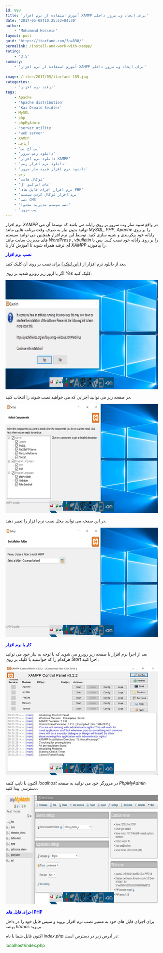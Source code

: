 ```yaml
---
id: 890
title: 'آموزش استفاده از نرم افزار XAMPP برای ایجاد وب سرور داخلی'
date: '2017-05-08T10:25:53+04:30'
author:
    - 'Mohammad Hossein'
layout: post
guid: 'https://itarfand.com/?p=890/'
permalink: /install-and-work-with-xampp/
rating:
    - '3.5'
summary:
    - 'آموزش استفاده از نرم افزار XAMPP برای ایجاد وب سرور داخلی'

image: /files/2017/05/itarfand-185.jpg
categories:
    - 'ترفند نرم افزار'
tags:
    - Apache
    - 'Apache distribution'
    - 'Kai Oswald Seidler'
    - MySQL
    - php
    - phpMyAdmin
    - 'server utility'
    - 'web server'
    - XAMPP
    - آپاچی
    - 'پی اچ پی'
    - 'دانلود زمپ سرور'
    - 'دانلود نرم افزار XAMPP'
    - 'دانلود نرم افزار زمپ'
    - 'دانلود نرم افزار شبیه ساز سرور'
    - زمپ
    - 'لوکال هاست'
    - 'مای اس کیو ال'
    - 'نرم افزار اجرای فايل های PHP'
    - 'نرم افزار لوکال کردن سیستم'
    - 'نصب CMS'
    - 'نصب سیستم مدیریت محتوا'
    - 'وب سرور'
---
```


نرم افزار *XAMPP* در واقع شبیه ساز وب سرور بر روی رایانه می باشد که توسط آن می توانید بدون نیاز به صرف وقت برنامه هایی مانند *MySQL*, *PHP*, *Apache* را بر روی رایانه خود پیکربندی و شبیه سازی کنید. توسط این نرم افزار همچنین می توانید سیستم های مدیریت سایت مانند *WordPress* , *vbulletin* را بر روی رایانه خود نصب کنید. پس با آی ترفند همراه شوید تا آموزش کار با *XAMPP* را بیاموزید.

<span style="color: #0000ff;">**نصب نرم افزار**</span>

بعد از دانلود نرم افزار از [( این لینک )](https://soft98.ir/script/13861-xampp.html) برای نصب بر روی آن کلیک کنید.

اگر با ارور زیر روبرو شدید بر روی *Yes* کلیک کنید.

![mhkarami97](/files/2017/05/itarfand-180.jpg)

در صفحه زیر می توانید اجزایی که می خواهید نصب شوند را انتخاب کنید.

![mhkarami97](/files/2017/05/itarfand-181.jpg)

در این صفحه می توانید محل نصب نرم افزار را تغییر دهید.

![mhkarami97](/files/2017/05/itarfand-182-1.jpg)

<span style="color: #0000ff;">**کار با نرم افزار**</span>

بعد از اجرا نرم افزار با صفحه زیر روبرو می شوید که با توجه به نیاز خود می توانید هرکدام را که خواستید با کلیک بر روی *Start* اجرا کنید.

![mhkarami97](/files/2017/05/itarfand-183.jpg)

اکنون با تایپ کلمه *localhost* در مرورگر خود می توانید به صفحه *PhpMyAdmin* دسترسی پیدا کنید.

![mhkarami97](/files/2017/05/itarfand-184.jpg)

<span style="color: #0000ff;">**اجرای فایل های PHP**</span>

برای اجرای فایل های خود به مسیر نصب نرم افزار بروید و سپس فایل خود را در داخل پوشه *htdocs* بریزید.

اکنون فایل شما با نام *index*.*php* در آدرس زیر در دسترس است:

<span style="color: #008000;">localhost/index.php</span>